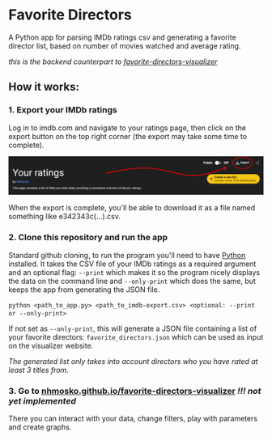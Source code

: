 # Favorite Directors
A Python app for parsing IMDb ratings csv and generating a favorite director list, based on number of movies watched and average rating.

_this is the backend counterpart to [favorite-directors-visualizer](github.com/nhmosko/favorite-directors-visualizer)_


## How it works:
### 1. Export your IMDb ratings
Log in to imdb.com and navigate to your ratings page, then click on the export button on the top right corner (the export may take some time to complete).

![imdb ratings page with circled export button](images/imdb-export.png)

When the export is complete, you'll be able to download it as a file named something like e342343c(...).csv.


### 2. Clone this repository and run the app
Standard github cloning, to run the program you'll need to have [Python](https://www.python.org/downloads/) installed.
It takes the CSV file of your IMDb ratings as a required argument and an optional flag: `--print` which makes it so the program nicely displays the data on the command line and `--only-print` which does the same, but keeps the app from generating the JSON file.
```
python <path_to_app.py> <path_to_imdb-export.csv> <optional: --print or --only-print>
```
If not set as `--only-print`, this will generate a JSON file containing a list of your favorite directors: `favorite_directors.json` which can be used as input on the visualizer website.

_The generated list only takes into account directors who you have rated at least 3 titles from._

### 3. Go to [nhmosko.github.io/favorite-directors-visualizer](nhmosko.github.io/favorite-directors-visualizer) _!!! not yet implemented_
There you can interact with your data, change filters, play with parameters and create graphs.


